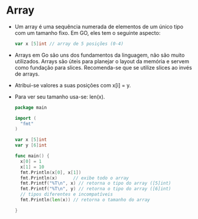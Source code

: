 # Array

- Um array é uma sequência numerada de elementos de um único tipo com um tamanho fixo. Em GO, eles tem o seguinte aspecto:

  ```go
  var x [5]int // array de 5 posições (0-4)
  ```

- Arrays em Go são uns dos fundamentos da linguagem, não são muito utilizados. Arrays são úteis para planejar o layout da memória e servem como fundação para slices. Recomenda-se que se utilize slices ao invés de arrays.

- Atribui-se valores a suas posições com x[i] = y.

- Para ver seu tamanho usa-se: len(x).

  ```GO
  package main
  
  import (
  	"fmt"
  )
  
  var x [5]int
  var y [6]int
  
  func main() {
  	x[0] = 1
  	x[1] = 10
  	fmt.Println(x[0], x[1])
  	fmt.Println(x)		// exibe todo o array
  	fmt.Printf("%T\n", x) // retorna o tipo do array ([5]int)
  	fmt.Printf("%T\n", y) // retorna o tipo do array ([6]int)
  	// tipos diferentes e incompatíveis
  	fmt.Println(len(x)) // retorna o tamanho do array
  
  }
  ```

  